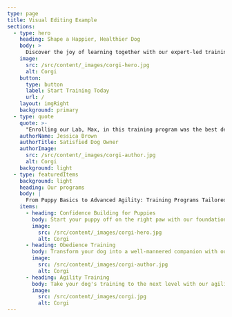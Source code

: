 ```yaml
---
type: page
title: Visual Editing Example
sections:
  - type: hero
    heading: Shape a Happier, Healthier Dog
    body: >
      Discover the joy of learning together with our expert-led training programs designed for dogs of all ages and breeds. Whether you're looking to teach basic commands, improve behavior, or try advanced tricks, our friendly environment and positive reinforcement techniques will help your furry friend thrive. Let's achieve remarkable results together!
    image:
      src: /src/content/_images/corgi-hero.jpg
      alt: Corgi
    button:
      type: button
      label: Start Training Today
      url: /
    layout: imgRight
    background: primary
  - type: quote
    quote: >-
      "Enrolling our Lab, Max, in this training program was the best decision! The trainers are knowledgeable and supportive, making each session both fun and effective. Now, Max is well-behaved and thrilled at each training opportunity. We love seeing his progress and the bond we've built together."
    authorName: Jessica Brown
    authorTitle: Satisfied Dog Owner
    authorImage:
      src: /src/content/_images/corgi-author.jpg
      alt: Corgi
    background: light
  - type: featuredItems
    background: light
    heading: Our programs
    body: |
      From Puppy Basics to Advanced Agility: Training Programs Tailored for Every Stage of Your Dog's Life
    items:
      - heading: Confidence Building for Puppies
        body: Start your puppy off on the right paw with our foundational training classes designed for young learners. Our experienced trainers use gentle, positive reinforcement techniques to teach basic commands, socialization, and good behavior, setting your puppy up for a lifetime of success and companionship.
        image:
          src: /src/content/_images/corgi-hero.jpg
          alt: Corgi
      - heading: Obedience Training
        body: Transform your dog into a well-mannered companion with our advanced obedience training courses. From sit, stay, and heel to more complex commands, our structured program focuses on consistency and patience, helping your dog understand and follow your lead in any situation.
        image:
          src: /src/content/_images/corgi-author.jpg
          alt: Corgi
      - heading: Agility Training
        body: Take your dog's training to the next level with our agility courses. Designed for all skill levels, this program offers a fun way to bond with your pet while improving their physical fitness and mental agility. Navigate jumps, tunnels, and weave poles in a supportive, high-energy environment.
        image:
          src: /src/content/_images/corgi.jpg
          alt: Corgi
---
```

